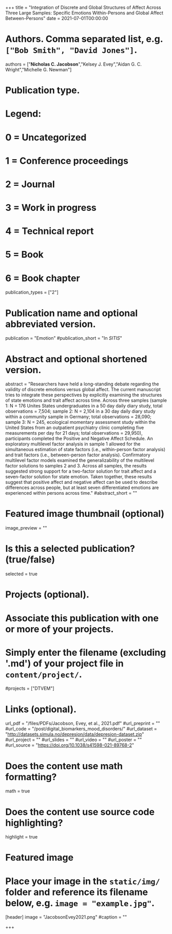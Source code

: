 +++
title = "Integration of Discrete and Global Structures of Affect Across Three Large Samples: Specific Emotions Within-Persons and Global Affect Between-Persons"
date = 2021-07-01T00:00:00

# Authors. Comma separated list, e.g. `["Bob Smith", "David Jones"]`.
authors = ["**Nicholas C. Jacobson**","Kelsey J. Evey","Aidan G. C. Wright","Michelle G. Newman"]

# Publication type.
# Legend:
# 0 = Uncategorized
# 1 = Conference proceedings
# 2 = Journal
# 3 = Work in progress
# 4 = Technical report
# 5 = Book
# 6 = Book chapter
publication_types = ["2"]

# Publication name and optional abbreviated version.
publication = "Emotion"
#publication_short = "In *SITIS*"

# Abstract and optional shortened version.
abstract = "Researchers have held a long-standing debate regarding the validity of discrete emotions versus global affect. The current manuscript tries to integrate these perspectives by explicitly examining the structures of state emotions and trait affect across time. Across three samples (sample 1: N = 176 Unites States undergraduates in a 50 day daily diary study, total observations = 7,504; sample 2: N = 2,104 in a 30 day daily diary study within a community sample in Germany; total observations = 28,090; sample 3: N = 245, ecological momentary assessment study within the United States from an outpatient psychiatry clinic completing five measurements per day for 21 days; total observations = 29,950), participants completed the Positive and Negative Affect Schedule. An exploratory multilevel factor analysis in sample 1 allowed for the simultaneous estimation of state factors (i.e., within-person factor analysis) and trait factors (i.e., between-person factor analysis). Confirmatory multilevel factor models examined the generalizability of the multilevel factor solutions to samples 2 and 3. Across all samples, the results suggested strong support for a two-factor solution for trait affect and a seven-factor solution for state emotion. Taken together, these results suggest that positive affect and negative affect can be used to describe differences across people, but at least seven differentiated emotions are experienced within persons across time."
#abstract_short = ""

# Featured image thumbnail (optional)
image_preview = ""

# Is this a selected publication? (true/false)
selected = true

# Projects (optional).
#   Associate this publication with one or more of your projects.
#   Simply enter the filename (excluding '.md') of your project file in `content/project/`.
#projects = ["DTVEM"]

# Links (optional).
url_pdf = "/files/PDFs/Jacobson, Evey, et al., 2021.pdf"
#url_preprint = ""
#url_code = "/post/digital_biomarkers_mood_disorders/"
#url_dataset = "http://datasets.simula.no/depresjon/data/depresjon-dataset.zip"
#url_project = ""
#url_slides = ""
#url_video = ""
#url_poster = ""
#url_source = "https://doi.org/10.1038/s41598-021-89768-2"

# Does the content use math formatting?
math = true

# Does the content use source code highlighting?
highlight = true

# Featured image
# Place your image in the `static/img/` folder and reference its filename below, e.g. `image = "example.jpg"`.
[header]
image = "JacobsonEvey2021.png"
#caption = ""

+++